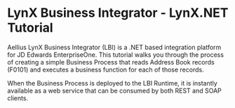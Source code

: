 # LynX Business Integrator - LynX.NET Tutorial

Aellius LynX Business Integrator (LBI) is a .NET based integration platform for JD Edwards EnterpriseOne.
This tutorial walks you through the process of creating a simple Business Process that 
reads Address Book records (F0101) and executes a business function for each of those 
records.

When the Business Process is deployed to the LBI Runtime, it is instantly available 
as a web service that can be consumed by both REST and SOAP clients.



